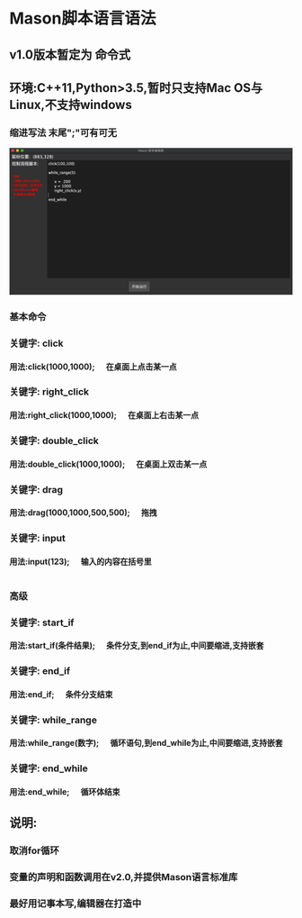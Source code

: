 # Mason脚本语言语法
## v1.0版本暂定为 命令式
## 环境:C++11,Python>3.5,暂时只支持Mac OS与Linux,不支持windows
### 缩进写法 末尾";"可有可无
![avatar](img.png)
### 基本命令
### 关键字: click
#### 用法:click(1000,1000);&nbsp;&nbsp;&nbsp;&nbsp;&nbsp;&nbsp;在桌面上点击某一点
### 关键字: right_click
#### 用法:right_click(1000,1000);&nbsp;&nbsp;&nbsp;&nbsp;&nbsp;&nbsp;在桌面上右击某一点
### 关键字: double_click
#### 用法:double_click(1000,1000);&nbsp;&nbsp;&nbsp;&nbsp;&nbsp;&nbsp;在桌面上双击某一点
### 关键字: drag
#### 用法:drag(1000,1000,500,500);&nbsp;&nbsp;&nbsp;&nbsp;&nbsp;&nbsp;拖拽
### 关键字: input
#### 用法:input(123);&nbsp;&nbsp;&nbsp;&nbsp;&nbsp;&nbsp;输入的内容在括号里
#
### 高级
### 关键字: start_if
#### 用法:start_if(条件结果);&nbsp;&nbsp;&nbsp;&nbsp;&nbsp;&nbsp;条件分支,到end_if为止,中间要缩进,支持嵌套
### 关键字: end_if
#### 用法:end_if;&nbsp;&nbsp;&nbsp;&nbsp;&nbsp;&nbsp;条件分支结束
### 关键字: while_range
#### 用法:while_range(数字);&nbsp;&nbsp;&nbsp;&nbsp;&nbsp;&nbsp;循环语句,到end_while为止,中间要缩进,支持嵌套
### 关键字: end_while
#### 用法:end_while;&nbsp;&nbsp;&nbsp;&nbsp;&nbsp;&nbsp;循环体结束

## 说明:
### 取消for循环
### 变量的声明和函数调用在v2.0,并提供Mason语言标准库
### 最好用记事本写,编辑器在打造中





